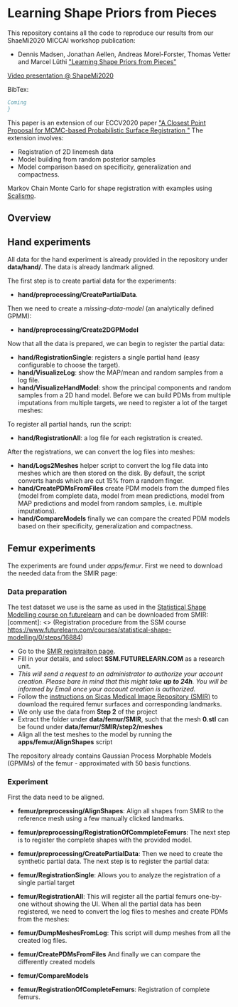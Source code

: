 # Learning Shape Priors from Pieces

This repository contains all the code to reproduce our results from our ShaeMi2020 MICCAI workshop publication:
- Dennis Madsen, Jonathan Aellen, Andreas Morel-Forster, Thomas Vetter and Marcel Lüthi ["Learning Shape Priors from Pieces"](#) 

[Video presentation @ ShapeMi2020](https://www.youtube.com/watch?v=YqFhwr8VFOs)

BibTex:
```bibtex
Coming
}
```

This paper is an extension of our ECCV2020 paper ["A Closest Point Proposal for MCMC-based Probabilistic Surface Registration
"](https://github.com/unibas-gravis/icp-proposal)
The extension involves:
 - Registration of 2D linemesh data
 - Model building from random posterior samples
 - Model comparison based on specificity, generalization and compactness.

Markov Chain Monte Carlo for shape registration with examples using [Scalismo](https://github.com/unibas-gravis/scalismo).


## Overview

## Hand experiments
All data for the hand experiment is already provided in the repository under **data/hand/**. The data is already landmark aligned. 

The first step is to create partial data for the experiments:
 - **hand/preprocessing/CreatePartialData**.
 
Then we need to create a *missing-data-model* (an analytically defined GPMM):
 - **hand/preprocessing/Create2DGPModel**

Now that all the data is prepared, we can begin to register the partial data:
 - **hand/RegistrationSingle**: registers a single partial hand (easy configurable to choose the target).
 - **hand/VisualizeLog**: show the MAP/mean and random samples from a log file.
 - **hand/VisualizeHandModel**: show the principal components and random samples from a 2D hand model.
Before we can build PDMs from multiple imputations from multiple targets, we need to register a lot of the target meshes:
 
 To register all partial hands, run the script:
 - **hand/RegistrationAll**: a log file for each registration is created.
 
 After the registrations, we can convert the log files into meshes:
 - **hand/Logs2Meshes** helper script to convert the log file data into meshes which are then stored on the disk. By default, the script converts hands which are cut 15% from a random finger.
 - **hand/CreatePDMsFromFiles** create PDM models from the dumped files (model from complete data, model from mean predictions, model from MAP predictions and model from random samples, i.e. multiple imputations).
 - **hand/CompareModels** finally we can compare the created PDM models based on their specificity, generalization and compactness.


## Femur experiments
The experiments are found under *apps/femur*. First we need to download the needed data from the SMIR page: 

### Data preparation
The test dataset we use is the same as used in the [Statistical Shape Modelling course on futurelearn](https://www.futurelearn.com/courses/statistical-shape-modelling) and can be downloaded from SMIR:
[comment]: <> (Registration procedure from the SSM course <https://www.futurelearn.com/courses/statistical-shape-modelling/0/steps/16884>)

- Go to the [SMIR registraiton page](https://www.smir.ch/Account/Register).
- Fill in your details, and select **SSM.FUTURELEARN.COM** as a research unit.
- *This will send a request to an administrator to authorize your account creation. Please bare in mind that this might take **up to 24h**. You will be informed by Email once your account creation is authorized.*
- Follow the [instructions on Sicas Medical Image Repository (SMIR)](https://www.smir.ch/courses/FutureLearnSSM/2016) to download the required femur surfaces and corresponding landmarks.
- We only use the data from **Step 2** of the project
- Extract the folder under **data/femur/SMIR**, such that the mesh **0.stl** can be found under **data/femur/SMIR/step2/meshes**
- Align all the test meshes to the model by running the **apps/femur/AlignShapes** script

The repository already contains Gaussian Process Morphable Models (GPMMs) of the femur - approximated with 50 basis functions. 

### Experiment
First the data need to be aligned. 
- **femur/preprocessing/AlignShapes**: Align all shapes from SMIR to the reference mesh using a few manually clicked landmarks.
- **femur/preprocessing/RegistrationOfCommpleteFemurs**: The next step is to register the complete shapes with the provided model.
- **femur/preprocessing/CreatePartialData**: Then we need to create the synthetic partial data.
The next step is to register the partial data:
- **femur/RegistrationSingle**: Allows you to analyze the registration of a single partial target
- **femur/RegistrationAll**: This will register all the partial femurs one-by-one without showing the UI.
When all the partial data has been registered, we need to convert the log files to meshes and create PDMs from the meshes:
- **femur/DumpMeshesFromLog**: This script will dump meshes from all the created log files.
- **femur/CreatePDMsFromFiles**
And finally we can compare the differently created models
- **femur/CompareModels**

- **femur/RegistrationOfCompleteFemurs**: Registration of complete femurs.
